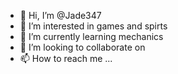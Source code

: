 - 👋 Hi, I’m @Jade347
- 👀 I’m interested in games and spirts
- 🌱 I’m currently learning mechanics
- 💞️ I’m looking to collaborate on 
- 📫 How to reach me ...

<!---
Jade347/Jade347 is a ✨ special ✨ repository because its `README.md` (this file) appears on your GitHub profile.
You can click the Preview link to take a look at your changes.
--->
